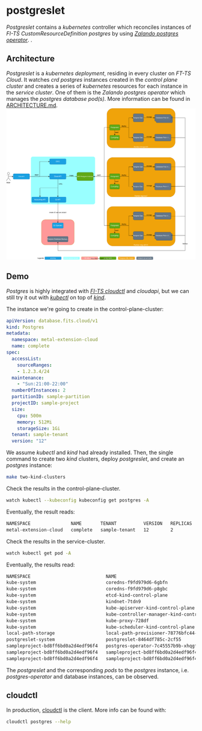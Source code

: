 # postgreslet

*Postgreslet* contains a *kubernetes* controller which reconciles instances of *FI-TS CustomResourceDefinition postgres* by using [*Zalando postgres operator*](https://github.com/zalando/postgres-operator). .

## Architecture

*Postgreslet* is a *kubernetes deployment*, residing in every cluster on *FT-TS Cloud*. It watches *crd postgres* instances created in the *control plane cluster* and creates a series of *kubernetes* resources for each instance in the *service cluster*. One of them is the *Zalando postgres operator* which manages the *postgres database pod(s)*. More information can be found in [ARCHITECTURE.md](https://github.com/fi-ts/postgreslet/blob/main/docs/ARCHITECTURE.md).
![architecture](docs/diagrams/architecture.drawio.svg)

## Demo

*Postgres* is highly integrated with [*FI-TS cloudctl*](https://github.com/fi-ts/cloudctl) and *cloudapi*, but we can still try it out with [*kubectl*](https://kubernetes.io/docs/tasks/tools/) on top of [*kind*](https://kind.sigs.k8s.io/docs/user/quick-start/#installation).

The instance we're going to create in the control-plane-cluster:
```yaml
apiVersion: database.fits.cloud/v1
kind: Postgres
metadata:
  namespace: metal-extension-cloud
  name: complete
spec:
  accessList:
    sourceRanges:
    - 1.2.3.4/24
  maintenance:
    - "Sun:21:00-22:00"
  numberOfInstances: 2
  partitionID: sample-partition
  projectID: sample-project
  size:
    cpu: 500m
    memory: 512Mi
    storageSize: 1Gi
  tenant: sample-tenant
  version: "12"
```

We assume *kubectl* and *kind* had already installed. Then, the single command to create two *kind* clusters, deploy *postgreslet*, and create an *postgres* instance:
```bash
make two-kind-clusters
```

Check the results in the control-plane-cluster.
```bash
watch kubectl --kubeconfig kubeconfig get postgres -A
```

Eventually, the result reads:
```bash
NAMESPACE               NAME       TENANT          VERSION   REPLICAS   IP    PORT    STATUS
metal-extension-cloud   complete   sample-tenant   12        2                32000   Running
```

Check the results in the service-cluster.
```bash
watch kubectl get pod -A
```

Eventually, the results read:
```bash
NAMESPACE                            NAME                                         READY   STATUS    RESTARTS   AGE
kube-system                          coredns-f9fd979d6-6gbfn                      1/1     Running   0          62s
kube-system                          coredns-f9fd979d6-p8gbc                      1/1     Running   0          62s
kube-system                          etcd-kind-control-plane                      1/1     Running   0          67s
kube-system                          kindnet-7tdn9                                1/1     Running   0          62s
kube-system                          kube-apiserver-kind-control-plane            1/1     Running   0          67s
kube-system                          kube-controller-manager-kind-control-plane   0/1     Running   0          66s
kube-system                          kube-proxy-728df                             1/1     Running   0          62s
kube-system                          kube-scheduler-kind-control-plane            0/1     Running   0          66s
local-path-storage                   local-path-provisioner-78776bfc44-t5sjh      1/1     Running   0          62s
postgreslet-system                   postgreslet-8464df785c-2cf55                 1/1     Running   0          62s
sampleproject-bd8ff6bd0a2d4edf96f4   postgres-operator-7c45557b9b-xhqgf           1/1     Running   0          52s
sampleproject-bd8ff6bd0a2d4edf96f4   sampleproject-bd8ff6bd0a2d4edf96f4-0         3/3     Running   0          43s
sampleproject-bd8ff6bd0a2d4edf96f4   sampleproject-bd8ff6bd0a2d4edf96f4-1         3/3     Running   0          6s
```
The *postgreslet* and the corresponding *pods* to the *postgres* instance, i.e. *postgres-operator* and database instances, can be observed.

## cloudctl

In production, [cloudctl](https://github.com/fi-ts/cloudctl) is the client. More info can be found with:
```bash
cloudctl postgres --help
```

